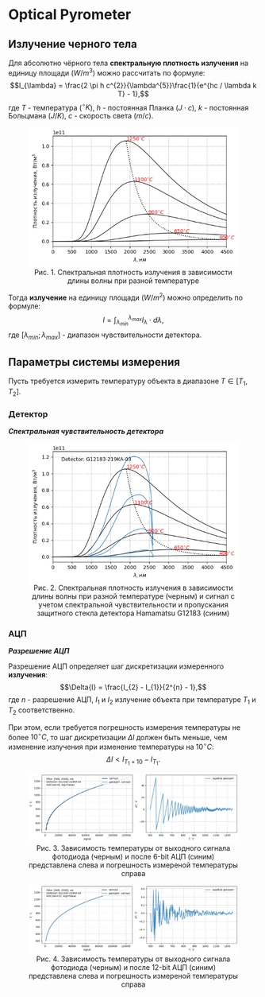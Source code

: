 
# Optical Pyrometer

## Излучение черного тела

Для абсолютно чёрного тела **спектральную плотность излучения** на единицу площади ($W/m^{3}$) можно рассчитать по формуле:
$$I_{\lambda} = \frac{2 \pi h c^{2}}{\lambda^{5}}\frac{1}{e^{hc / \lambda k T} - 1},$$
где $T$ - температура ($^{\circ}K$), $h$ - постоянная Планка ($J \cdot c$), $k$ - постоянная Больцмана ($J / K$), $c$ - скорость света ($m/c$).

<center>
    <figure>
        <img src="./img/density-radiation-400-1250.png" alt="density-radiation-400-1250"/>
        <figcaption>Рис. 1. Спектральная плотность излучения в зависимости длины волны при разной температуре</figcaption>
    </figure>
</center>

Тогда **излучение** на единицу площади ($W/m^{2}$) можно определить по формуле:
$$I = \int_{\lambda_{min}}^{\lambda_{max}}{I_{\lambda} \cdot d\lambda},$$
где $[\lambda_{min}; \lambda_{max}]$ - диапазон чувствительности детектора.


## Параметры системы измерения
Пусть требуется измерить температуру объекта в диапазоне $T \in [T_{1}, T_{2}]$.

### Детектор
***Спектральная чувствительность детектора***

<center>
    <figure>
        <img src="./img/detector-spectral-sensitivity-400-1250.png" alt="detector-spectral-sensitivity-400-1250"/>
        <figcaption>Рис. 2. Спектральная плотность излучения в зависимости длины волны при разной температуре (черным) и сигнал с учетом спектральной чувствительности и пропускания защитного стекла детектора Hamamatsu G12183 (синим)</figcaption>
    </figure>
</center>


### АЦП
***Разрешение АЦП***

Разрешение АЦП определяет шаг дискретизации измеренного **излучения**:
$$\Delta{I} = \frac{I_{2} - I_{1}}{2^{n} - 1},$$
где $n$ - разрешение АЦП, $I_{1}$ и $I_{2}$ излучение объекта при температуре $T_{1}$ и $T_{2}$ соответственно.

При этом, если требуется погрешность измерения температуры не более $10^{\circ}C$, то шаг дискретизации $\Delta{I}$ должен быть меньше, чем изменение излучения при изменение температуры на $10^{\circ}C$:
$$\Delta{I} < I_{T_{1} + 10} - I_{T_{1}}.$$

<center>
    <figure>
        <img src="./img/signal-temperature-6bit.png" alt="signal-temperature-6bit"/>
        <figcaption>Рис. 3. Зависимость температуры от выходного сигнала фотодиода (черным) и после 6-bit АЦП (синим) представлена слева и погрешность измереной температуры справа
        </figcaption>
    </figure>
</center>
<center>
    <figure>
        <img src="./img/signal-temperature-12bit.png" alt="signal-temperature-12bit"/>
        <figcaption>Рис. 4. Зависимость температуры от выходного сигнала фотодиода (черным) и после 12-bit АЦП (синим) представлена слева и погрешность измереной температуры справа
        </figcaption>
    </figure>
</center>


